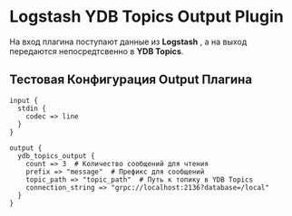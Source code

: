 # Logstash YDB Topics Output Plugin

На вход плагина поступают данные из **Logstash** , а на выход передаются непосредтсвенно в **YDB Topics**.

## Тестовая Конфигурация Output Плагина

```
input {
  stdin {
    codec => line
  }
}

output {
  ydb_topics_output {
    count => 3  # Количество сообщений для чтения
    prefix => "message"  # Префикс для сообщений
    topic_path => "topic_path"  # Путь к топику в YDB Topics
    connection_string => "grpc://localhost:2136?database=/local"
  }
}
```
